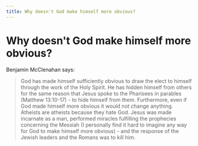 ```yaml
---
title: Why doesn't God make himself more obvious?
---
```

# Why doesn't God make himself more obvious?

Benjamin McClenahan says:

> God has made himself sufficiently obvious to draw the elect to himself through
> the work of the Holy Spirit. He has hidden himself from others for the same
> reason that Jesus spoke to the Pharisees in parables (Matthew 13:10-17) - to hide himself from
> them. Furthermore, even if God made himself more obvious it would not change
> anything. Atheists are atheists because they hate God. Jesus was made incarnate
> as a man, performed miracles fulfilling the prophecies concerning the Messiah
> (I personally find it hard to imagine any way for God to make himself more
> obvious) - and the response of the Jewish leaders and the Romans was to kill
> him.
